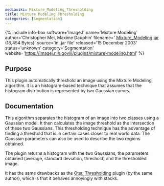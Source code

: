 ```yaml
---
mediawiki: Mixture_Modeling_Thresholding
title: Mixture Modeling Thresholding
categories: [Segmentation]
---
```


{% include info-box software='ImageJ' name='Mixture Modeling' author='Christopher Mei, Maxime Dauphin' filename=' [Mixture\_Modeling.jar](https://imagej.nih.gov/ij/plugins/download/jars/Mixture_Modeling.jar) (18,454 Bytes)' source='in .jar file' released='15 December 2003' status='unknown' category='Segmentation' website='https://imagej.nih.gov/ij/plugins/mixture-modeling.html' %}

## Purpose

This plugin automatically threshold an image using the Mixture Modeling algorithm. It is an histogram-based technique that assumes that the histogram distribution is represented by two Gaussian curves.

## Documentation

This algorithm separates the histogram of an image into two classes using a Gaussian model. It then calculates the image threshold as the intersection of these two Gaussians. This thresholding technique has the advantage of finding a threshold that is in certain cases closer to real world data. The Gaussian parameters can also be used to describe the two regions obtained.

The plugin returns a histogram with the two Gaussians, the parameters obtained (average, standard deviation, threshold) and the thresholded image.

It has the same drawbacks as the [Otsu Thresholding](Otsu_Thresholding) plugin (by the same author), which is that it behaves annoyingly with stacks.

 
